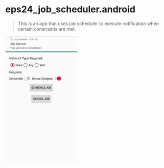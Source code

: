 # eps24_job_scheduler.android
> This is an app that uses job scheduler to execute notification when certain constraints are met.
<img src="scheduler.jpg" width="225" height="400" />